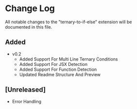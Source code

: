 # Change Log

All notable changes to the "ternary-to-if-else" extension will be documented in this file.

## Added
- v0.2 
    - Added Support For Multi Line Ternary Conditions
    - Added Support For JSX Detection
    - Added Support For Function Detection
    - Updated Readme Structure And Preview

## [Unreleased]

- Error Handling